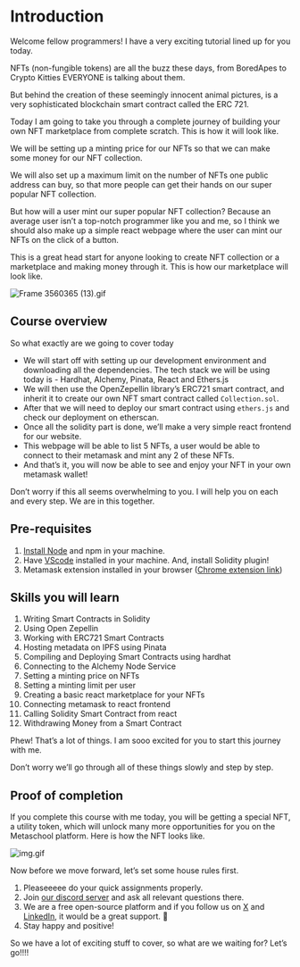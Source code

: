 ﻿# Introduction

Welcome fellow programmers! I have a very exciting tutorial lined up for you today.

NFTs (non-fungible tokens) are all the buzz these days, from BoredApes to Crypto Kitties EVERYONE is talking about them.

But behind the creation of these seemingly innocent animal pictures, is a very sophisticated blockchain smart contract called the ERC 721.

Today I am going to take you through a complete journey of building your own NFT marketplace from complete scratch. This is how it will look like.

We will be setting up a minting price for our NFTs so that we can make some money for our NFT collection.

We will also set up a maximum limit on the number of NFTs one public address can buy, so that more people can get their hands on our super popular NFT collection.

But how will a user mint our super popular NFT collection? Because an average user isn’t a top-notch programmer like you and me, so I think we should also make up a simple react webpage where the user can mint our NFTs on the click of a button.

This is a great head start for anyone looking to create NFT collection or a marketplace and making money through it. This is how our marketplace will look like.

![Frame 3560365 (13).gif](https://github.com/0xmetaschool/Learning-Projects/blob/main/assests_for_all/Launch%20your%20own%20epic%20NFT%20place/1%20Getting%20Started/1.%20Introduction/Frame_3560365_(13).gif?raw=true)

## Course overview

So what exactly are we going to cover today

- We will start off with setting up our development environment and downloading all the dependencies. The tech stack we will be using today is - Hardhat, Alchemy, Pinata, React and Ethers.js
- We will then use the OpenZepellin library’s ERC721 smart contract, and inherit it to create our own NFT smart contract called `Collection.sol`.
- After that we will need to deploy our smart contract using `ethers.js` and check our deployment on etherscan.
- Once all the solidity part is done, we’ll make a very simple react frontend for our website.
- This webpage will be able to list 5 NFTs, a user would be able to connect to their metamask and mint any 2 of these NFTs.
- And that’s it, you will now be able to see and enjoy your NFT in your own metamask wallet!

Don’t worry if this all seems overwhelming to you. I will help you on each and every step. We are in this together.

## Pre-requisites

1. [Install Node](https://nodejs.org/en/download) and npm in your machine.
2. Have [VScode](https://code.visualstudio.com/download) installed in your machine. And, install Solidity plugin!
3. Metamask extension installed in your browser ([Chrome extension link](https://chrome.google.com/webstore/detail/metamask/nkbihfbeogaeaoehlefnkodbefgpgknn))

## Skills you will learn

1. Writing Smart Contracts in Solidity
2. Using Open Zepellin
3. Working with ERC721 Smart Contracts
4. Hosting metadata on IPFS using Pinata
5. Compiling and Deploying Smart Contracts using hardhat
6. Connecting to the Alchemy Node Service
7. Setting a minting price on NFTs
8. Setting a minting limit per user
9. Creating a basic react marketplace for your NFTs
10. Connecting metamask to react frontend
11. Calling Solidity Smart Contract from react
12. Withdrawing Money from a Smart Contract

Phew! That’s a lot of things. I am sooo excited for you to start this journey with me.

Don’t worry we’ll go through all of these things slowly and step by step.

## Proof of completion

If you complete this course with me today, you will be getting a special NFT, a utility token, which will unlock many more opportunities for you on the Metaschool platform. Here is how the NFT looks like.

![img.gif](https://github.com/0xmetaschool/Learning-Projects/blob/main/assests_for_all/course%20NFT.gif?raw=true)


Now before we move forward, let’s set some house rules first.
1. Pleaseeeee do your quick assignments properly.
2. Join [our discord server](https://discord.gg/vbVMUwXWgc) and ask all relevant questions there.
3. We are a free open-source platform and if you follow us on [X](https://bit.ly/nft-marketplace-twitter) and [LinkedIn](https://bit.ly/nft-marketplace-linkedin), it would be a great support. 🫣
4. Stay happy and positive!


So we have a lot of exciting stuff to cover, so what are we waiting for? Let’s go!!!!
